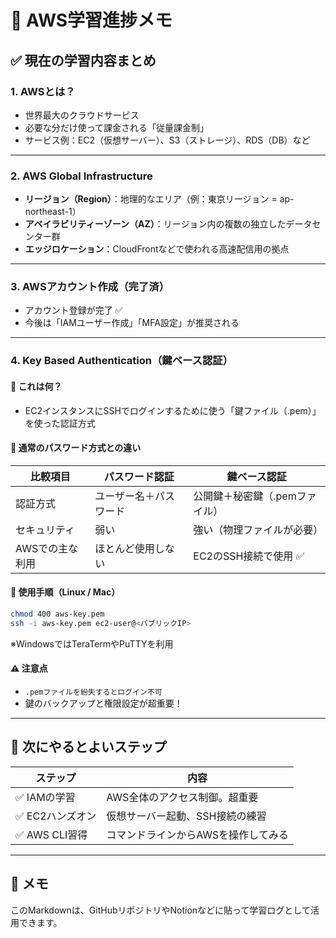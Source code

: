 
# 📘 AWS学習進捗メモ

## ✅ 現在の学習内容まとめ

### 1. AWSとは？
- 世界最大のクラウドサービス
- 必要な分だけ使って課金される「従量課金制」
- サービス例：EC2（仮想サーバー）、S3（ストレージ）、RDS（DB）など

---

### 2. AWS Global Infrastructure
- **リージョン（Region）**：地理的なエリア（例：東京リージョン = ap-northeast-1）
- **アベイラビリティーゾーン（AZ）**：リージョン内の複数の独立したデータセンター群
- **エッジロケーション**：CloudFrontなどで使われる高速配信用の拠点

---

### 3. AWSアカウント作成（完了済）
- アカウント登録が完了 ✅
- 今後は「IAMユーザー作成」「MFA設定」が推奨される

---

### 4. Key Based Authentication（鍵ベース認証）

#### 🔐 これは何？
- EC2インスタンスにSSHでログインするために使う「鍵ファイル（.pem）」を使った認証方式

#### 🔄 通常のパスワード方式との違い

| 比較項目 | パスワード認証 | 鍵ベース認証 |
|----------|----------------|----------------|
| 認証方式 | ユーザー名＋パスワード | 公開鍵＋秘密鍵（.pemファイル） |
| セキュリティ | 弱い | 強い（物理ファイルが必要） |
| AWSでの主な利用 | ほとんど使用しない | EC2のSSH接続で使用 ✅ |

#### 🧪 使用手順（Linux / Mac）

```bash
chmod 400 aws-key.pem
ssh -i aws-key.pem ec2-user@<パブリックIP>
```

※WindowsではTeraTermやPuTTYを利用

#### ⚠️ 注意点
- `.pemファイルを紛失するとログイン不可`
- 鍵のバックアップと権限設定が超重要！

---

## 🧭 次にやるとよいステップ

| ステップ | 内容 |
|----------|------|
| ✅ IAMの学習 | AWS全体のアクセス制御。超重要 |
| ✅ EC2ハンズオン | 仮想サーバー起動、SSH接続の練習 |
| ✅ AWS CLI習得 | コマンドラインからAWSを操作してみる |

---

## 💬 メモ

このMarkdownは、GitHubリポジトリやNotionなどに貼って学習ログとして活用できます。

